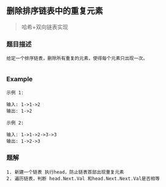 ## 删除排序链表中的重复元素

> 哈希+双向链表实现

### 题目描述
~~~
给定一个排序链表，删除所有重复的元素，使得每个元素只出现一次。


~~~

### Example
~~~
示例 1:

输入: 1->1->2
输出: 1->2

示例 2:

输入: 1->1->2->3->3
输出: 1->2->3

~~~
### 题解

~~~
1. 新建一个链表 执行head，防止链表首部出现重复元素
2. 遍历链表，判断 head.Next.Val 和head.Next.Next.Val是否相等

~~~